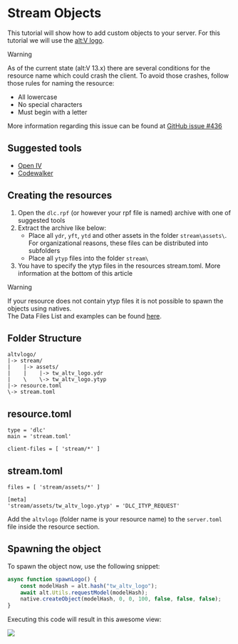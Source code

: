 ﻿# Stream Objects
This tutorial will show how to add custom objects to your server. For this tutorial we will use the [alt:V logo](https://github.com/deluvas1911/altv_logo/releases/download/release/altvlogo.zip).

> [!WARNING]
> As of the current state (alt:V 13.x) there are several conditions for the resource name which could crash the client.
> To avoid those crashes, follow those rules for naming the resource:
> 
> - All lowercase
> - No special characters
> - Must begin with a letter
> 
> More information regarding this issue can be found at [GitHub issue #436](https://github.com/altmp/altv-issues/issues/436)

## Suggested tools
* [Open IV](https://openiv.com/)
* [Codewalker](https://www.gta5-mods.com/tools/codewalker-gtav-interactive-3d-map)

## Creating the resources
1. Open the `dlc.rpf` (or however your rpf file is named) archive with one of suggested tools
2. Extract the archive like below:
    * Place all `ydr`, `yft`, `ytd` and other assets in the folder `stream\assets\`. For organizational reasons, these files can be distributed into subfolders  
    * Place all `ytyp` files into the folder `stream\`
3. You have to specify the ytyp files in the resources stream.toml. More information at the bottom of this article

> [!WARNING]
> If your resource does not contain ytyp files it is not possible to spawn the objects using natives.\
> The Data Files List and examples can be found [here](https://docs.altv.mp/gta/articles/references/data-files.html).

## **Folder Structure**
```
altvlogo/
|-> stream/
|    |-> assets/
|    |    |-> tw_altv_logo.ydr
|    \    \-> tw_altv_logo.ytyp
|-> resource.toml
\-> stream.toml
```

## **resource.toml**
```
type = 'dlc'
main = 'stream.toml'

client-files = [ 'stream/*' ]
```

## **stream.toml**
```
files = [ 'stream/assets/*' ]

[meta]
'stream/assets/tw_altv_logo.ytyp' = 'DLC_ITYP_REQUEST'
```

Add the `altvlogo` (folder name is your resource name) to the `server.toml` file inside the resource section.

## Spawning the object

To spawn the object now, use the following snippet:

```js
async function spawnLogo() {
    const modelHash = alt.hash("tw_altv_logo");
    await alt.Utils.requestModel(modelHash);
    native.createObject(modelHash, 0, 0, 100, false, false, false);
}
```

Executing this code will result in this awesome view:

<img src="https://raw.githubusercontent.com/deluvas1911/altv_logo/main/altvlogo.png" loading="lazy" />
